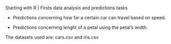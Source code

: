 Starting with R | Firsts data analysis and predictions tasks


- Predictions concerning how far a certain car can travel based on speed.

- Predictions concerning lenght of a petal using the petal’s width.

The datasets used are: cars.csv and iris.csv


